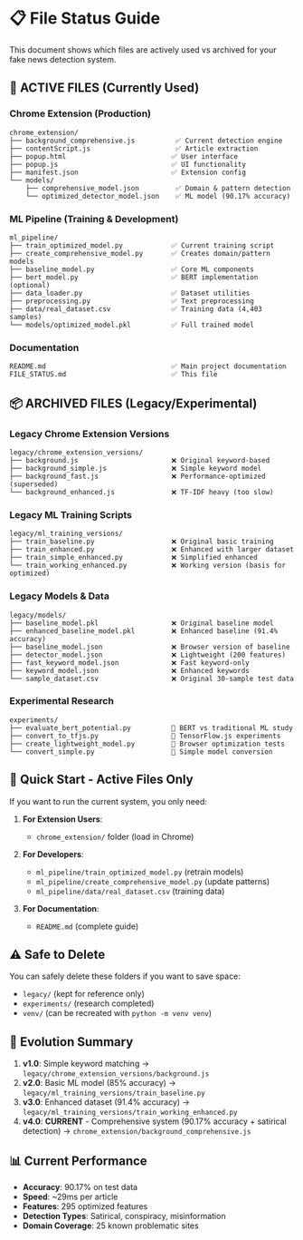 # 📋 File Status Guide

This document shows which files are actively used vs archived for your fake news detection system.

## 🚀 **ACTIVE FILES** (Currently Used)

### Chrome Extension (Production)
```
chrome_extension/
├── background_comprehensive.js          ✅ Current detection engine
├── contentScript.js                     ✅ Article extraction
├── popup.html                          ✅ User interface  
├── popup.js                            ✅ UI functionality
├── manifest.json                       ✅ Extension config
└── models/
    ├── comprehensive_model.json         ✅ Domain & pattern detection
    └── optimized_detector_model.json    ✅ ML model (90.17% accuracy)
```

### ML Pipeline (Training & Development)
```
ml_pipeline/
├── train_optimized_model.py            ✅ Current training script
├── create_comprehensive_model.py       ✅ Creates domain/pattern models
├── baseline_model.py                   ✅ Core ML components
├── bert_model.py                       ✅ BERT implementation (optional)
├── data_loader.py                      ✅ Dataset utilities
├── preprocessing.py                    ✅ Text preprocessing
├── data/real_dataset.csv               ✅ Training data (4,403 samples)
└── models/optimized_model.pkl          ✅ Full trained model
```

### Documentation
```
README.md                               ✅ Main project documentation
FILE_STATUS.md                          ✅ This file
```

## 📦 **ARCHIVED FILES** (Legacy/Experimental)

### Legacy Chrome Extension Versions
```
legacy/chrome_extension_versions/
├── background.js                       ❌ Original keyword-based
├── background_simple.js                ❌ Simple keyword model
├── background_fast.js                  ❌ Performance-optimized (superseded)
└── background_enhanced.js              ❌ TF-IDF heavy (too slow)
```

### Legacy ML Training Scripts
```
legacy/ml_training_versions/
├── train_baseline.py                   ❌ Original basic training
├── train_enhanced.py                   ❌ Enhanced with larger dataset
├── train_simple_enhanced.py            ❌ Simplified enhanced
└── train_working_enhanced.py           ❌ Working version (basis for optimized)
```

### Legacy Models & Data
```
legacy/models/
├── baseline_model.pkl                  ❌ Original baseline model
├── enhanced_baseline_model.pkl         ❌ Enhanced baseline (91.4% accuracy)
├── baseline_model.json                 ❌ Browser version of baseline
├── detector_model.json                 ❌ Lightweight (200 features)
├── fast_keyword_model.json             ❌ Fast keyword-only
├── keyword_model.json                  ❌ Enhanced keywords
└── sample_dataset.csv                  ❌ Original 30-sample test data
```

### Experimental Research
```
experiments/
├── evaluate_bert_potential.py          🧪 BERT vs traditional ML study
├── convert_to_tfjs.py                  🧪 TensorFlow.js experiments
├── create_lightweight_model.py         🧪 Browser optimization tests
└── convert_simple.py                   🧪 Simple model conversion
```

## 🎯 **Quick Start - Active Files Only**

If you want to run the current system, you only need:

1. **For Extension Users**:
   - `chrome_extension/` folder (load in Chrome)

2. **For Developers**:
   - `ml_pipeline/train_optimized_model.py` (retrain models)
   - `ml_pipeline/create_comprehensive_model.py` (update patterns)
   - `ml_pipeline/data/real_dataset.csv` (training data)

3. **For Documentation**:
   - `README.md` (complete guide)

## ⚠️ **Safe to Delete**

You can safely delete these folders if you want to save space:
- `legacy/` (kept for reference only)
- `experiments/` (research completed)
- `venv/` (can be recreated with `python -m venv venv`)

## 🔄 **Evolution Summary**

1. **v1.0**: Simple keyword matching → `legacy/chrome_extension_versions/background.js`
2. **v2.0**: Basic ML model (85% accuracy) → `legacy/ml_training_versions/train_baseline.py`
3. **v3.0**: Enhanced dataset (91.4% accuracy) → `legacy/ml_training_versions/train_working_enhanced.py`
4. **v4.0**: **CURRENT** - Comprehensive system (90.17% accuracy + satirical detection) → `chrome_extension/background_comprehensive.js`

## 📊 **Current Performance**
- **Accuracy**: 90.17% on test data
- **Speed**: ~29ms per article
- **Features**: 295 optimized features
- **Detection Types**: Satirical, conspiracy, misinformation
- **Domain Coverage**: 25 known problematic sites